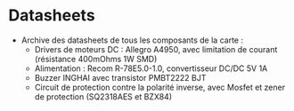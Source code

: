 # Datasheets

- Archive des datasheets de tous les composants de la carte :
	- Drivers de moteurs DC : Allegro A4950, avec limitation de courant (résistance 400mOhms 1W SMD)
	- Alimentation : Recom R-78E5.0-1.0, convertisseur DC/DC 5V 1A
	- Buzzer INGHAI avec transistor PMBT2222 BJT
	- Circuit de protection contre la polarité inverse, avec Mosfet et zener de protection (SQ2318AES et BZX84)
